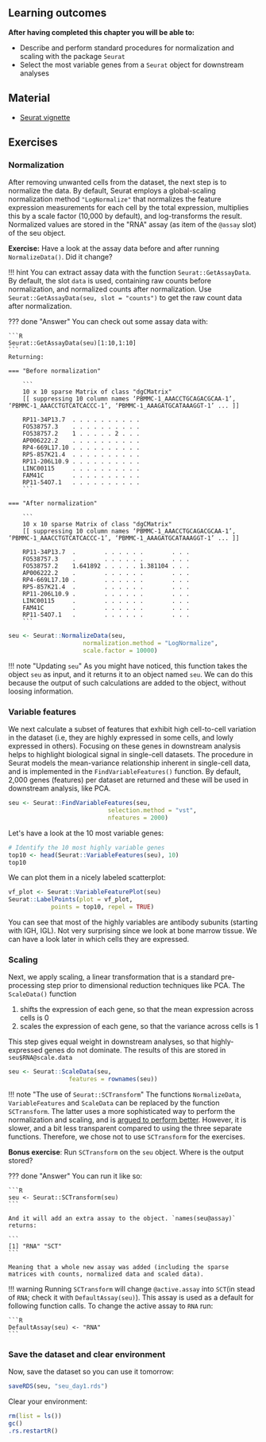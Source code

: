 ## Learning outcomes

**After having completed this chapter you will be able to:**

- Describe and perform standard procedures for normalization and scaling with the package `Seurat`
- Select the most variable genes from a `Seurat` object for downstream analyses

## Material

- [Seurat vignette](https://satijalab.org/seurat/articles/pbmc3k_tutorial.html)

## Exercises

### Normalization

After removing unwanted cells from the dataset, the next step is to normalize the data.
By default, Seurat employs a global-scaling normalization method `"LogNormalize"` that normalizes the feature expression measurements for each cell by the total expression, multiplies this by a scale factor (10,000 by default), and log-transforms the result.
Normalized values are stored in the "RNA" assay (as item of the `@assay` slot) of the seu object.

**Exercise:** Have a look at the assay data before and after running `NormalizeData()`. Did it change?

!!! hint
    You can extract assay data with the function `Seurat::GetAssayData`. By default, the slot `data` is used, containing raw counts before normalization, and normalized counts after normalization. Use `Seurat::GetAssayData(seu, slot = "counts")` to get the raw count data after normalization. 

??? done "Answer"
    You can check out some assay data with:

    ```R
    Seurat::GetAssayData(seu)[1:10,1:10]  
    ```
    Returning:

    === "Before normalization"

        ```
        10 x 10 sparse Matrix of class "dgCMatrix"
        [[ suppressing 10 column names ‘PBMMC-1_AAACCTGCAGACGCAA-1’, ‘PBMMC-1_AAACCTGTCATCACCC-1’, ‘PBMMC-1_AAAGATGCATAAAGGT-1’ ... ]]
                                        
        RP11-34P13.7  . . . . . . . . . .
        FO538757.3    . . . . . . . . . .
        FO538757.2    1 . . . . . 2 . . .
        AP006222.2    . . . . . . . . . .
        RP4-669L17.10 . . . . . . . . . .
        RP5-857K21.4  . . . . . . . . . .
        RP11-206L10.9 . . . . . . . . . .
        LINC00115     . . . . . . . . . .
        FAM41C        . . . . . . . . . .
        RP11-54O7.1   . . . . . . . . . .
        ```

    === "After normalization"

        ```
        10 x 10 sparse Matrix of class "dgCMatrix"
        [[ suppressing 10 column names ‘PBMMC-1_AAACCTGCAGACGCAA-1’, ‘PBMMC-1_AAACCTGTCATCACCC-1’, ‘PBMMC-1_AAAGATGCATAAAGGT-1’ ... ]]
                                                    
        RP11-34P13.7  .        . . . . . .        . . .
        FO538757.3    .        . . . . . .        . . .
        FO538757.2    1.641892 . . . . . 1.381104 . . .
        AP006222.2    .        . . . . . .        . . .
        RP4-669L17.10 .        . . . . . .        . . .
        RP5-857K21.4  .        . . . . . .        . . .
        RP11-206L10.9 .        . . . . . .        . . .
        LINC00115     .        . . . . . .        . . .
        FAM41C        .        . . . . . .        . . .
        RP11-54O7.1   .        . . . . . .        . . .
        ```

```R
seu <- Seurat::NormalizeData(seu,
                     normalization.method = "LogNormalize",
                     scale.factor = 10000)
```

!!! note "Updating `seu`"
    As you might have noticed, this function takes the object `seu` as input, and it returns it to an object named `seu`. We can do this because the output of such calculations are added to the object, without loosing information.

### Variable features

We next calculate a subset of features that exhibit high cell-to-cell variation in the dataset (i.e, they are highly expressed in some cells, and lowly expressed in others). Focusing on these genes in downstream analysis helps to highlight biological signal in single-cell datasets. The procedure in Seurat models the mean-variance relationship inherent in single-cell data, and is implemented in the `FindVariableFeatures()` function. By default, 2,000 genes (features) per dataset are returned and these will be used in downstream analysis, like PCA.

```R
seu <- Seurat::FindVariableFeatures(seu,
                            selection.method = "vst",
                            nfeatures = 2000)
```

Let's have a look at the 10 most variable genes:

```R
# Identify the 10 most highly variable genes
top10 <- head(Seurat::VariableFeatures(seu), 10)
top10
```

We can plot them in a nicely labeled scatterplot:

```R
vf_plot <- Seurat::VariableFeaturePlot(seu)
Seurat::LabelPoints(plot = vf_plot,
            points = top10, repel = TRUE)
```

You can see that most of the highly variables are antibody subunits (starting with IGH, IGL). Not very surprising since we look at bone marrow tissue. We can have a look later in which cells they are expressed. 

### Scaling

Next, we apply scaling, a linear transformation that is a standard pre-processing
step prior to dimensional reduction techniques like PCA. The `ScaleData()` function

1. shifts the expression of each gene, so that the mean expression across cells is 0
2. scales the expression of each gene, so that the variance across cells is 1

This step gives equal weight in downstream analyses, so that highly-expressed genes do not dominate. The results of this are stored in `seu$RNA@scale.data`

```R
seu <- Seurat::ScaleData(seu,
                 features = rownames(seu))
```

!!! note "The use of `Seurat::SCTransform`"
    The functions `NormalizeData`, `VariableFeatures` and `ScaleData` can be replaced by the function `SCTransform`. The latter uses a more sophisticated way to perform the normalization and scaling, and is [argued to perform better](https://genomebiology.biomedcentral.com/articles/10.1186/s13059-019-1874-1). However, it is slower, and a bit less transparent compared to using the three separate functions. Therefore, we chose not to use `SCTransform` for the exercises.

**Bonus exercise**: Run `SCTransform` on the `seu` object. Where is the output stored?

??? done "Answer"
    You can run it like so:

    ```R
    seu <- Seurat::SCTransform(seu)
    ```

    And it will add an extra assay to the object. `names(seu@assay)` returns:

    ```
    [1] "RNA" "SCT"
    ```

    Meaning that a whole new assay was added (including the sparse matrices with counts, normalized data and scaled data). 

!!! warning 
    Running `SCTransform` will change `@active.assay` into `SCT`(in stead of `RNA`; check it with `DefaultAssay(seu)`). This assay is used as a default for following function calls. To change the active assay to `RNA` run:

    ```R
    DefaultAssay(seu) <- "RNA"
    ```

### Save the dataset and clear environment

Now, save the dataset so you can use it tomorrow:

```R
saveRDS(seu, "seu_day1.rds")
```

Clear your environment:

```R
rm(list = ls())
gc()
.rs.restartR()
```

